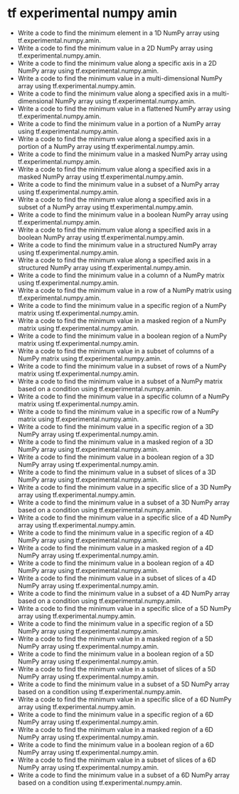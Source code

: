 # tf experimental numpy amin

- Write a code to find the minimum element in a 1D NumPy array using tf.experimental.numpy.amin.
- Write a code to find the minimum value in a 2D NumPy array using tf.experimental.numpy.amin.
- Write a code to find the minimum value along a specific axis in a 2D NumPy array using tf.experimental.numpy.amin.
- Write a code to find the minimum value in a multi-dimensional NumPy array using tf.experimental.numpy.amin.
- Write a code to find the minimum value along a specified axis in a multi-dimensional NumPy array using tf.experimental.numpy.amin.
- Write a code to find the minimum value in a flattened NumPy array using tf.experimental.numpy.amin.
- Write a code to find the minimum value in a portion of a NumPy array using tf.experimental.numpy.amin.
- Write a code to find the minimum value along a specified axis in a portion of a NumPy array using tf.experimental.numpy.amin.
- Write a code to find the minimum value in a masked NumPy array using tf.experimental.numpy.amin.
- Write a code to find the minimum value along a specified axis in a masked NumPy array using tf.experimental.numpy.amin.
- Write a code to find the minimum value in a subset of a NumPy array using tf.experimental.numpy.amin.
- Write a code to find the minimum value along a specified axis in a subset of a NumPy array using tf.experimental.numpy.amin.
- Write a code to find the minimum value in a boolean NumPy array using tf.experimental.numpy.amin.
- Write a code to find the minimum value along a specified axis in a boolean NumPy array using tf.experimental.numpy.amin.
- Write a code to find the minimum value in a structured NumPy array using tf.experimental.numpy.amin.
- Write a code to find the minimum value along a specified axis in a structured NumPy array using tf.experimental.numpy.amin.
- Write a code to find the minimum value in a column of a NumPy matrix using tf.experimental.numpy.amin.
- Write a code to find the minimum value in a row of a NumPy matrix using tf.experimental.numpy.amin.
- Write a code to find the minimum value in a specific region of a NumPy matrix using tf.experimental.numpy.amin.
- Write a code to find the minimum value in a masked region of a NumPy matrix using tf.experimental.numpy.amin.
- Write a code to find the minimum value in a boolean region of a NumPy matrix using tf.experimental.numpy.amin.
- Write a code to find the minimum value in a subset of columns of a NumPy matrix using tf.experimental.numpy.amin.
- Write a code to find the minimum value in a subset of rows of a NumPy matrix using tf.experimental.numpy.amin.
- Write a code to find the minimum value in a subset of a NumPy matrix based on a condition using tf.experimental.numpy.amin.
- Write a code to find the minimum value in a specific column of a NumPy matrix using tf.experimental.numpy.amin.
- Write a code to find the minimum value in a specific row of a NumPy matrix using tf.experimental.numpy.amin.
- Write a code to find the minimum value in a specific region of a 3D NumPy array using tf.experimental.numpy.amin.
- Write a code to find the minimum value in a masked region of a 3D NumPy array using tf.experimental.numpy.amin.
- Write a code to find the minimum value in a boolean region of a 3D NumPy array using tf.experimental.numpy.amin.
- Write a code to find the minimum value in a subset of slices of a 3D NumPy array using tf.experimental.numpy.amin.
- Write a code to find the minimum value in a specific slice of a 3D NumPy array using tf.experimental.numpy.amin.
- Write a code to find the minimum value in a subset of a 3D NumPy array based on a condition using tf.experimental.numpy.amin.
- Write a code to find the minimum value in a specific slice of a 4D NumPy array using tf.experimental.numpy.amin.
- Write a code to find the minimum value in a specific region of a 4D NumPy array using tf.experimental.numpy.amin.
- Write a code to find the minimum value in a masked region of a 4D NumPy array using tf.experimental.numpy.amin.
- Write a code to find the minimum value in a boolean region of a 4D NumPy array using tf.experimental.numpy.amin.
- Write a code to find the minimum value in a subset of slices of a 4D NumPy array using tf.experimental.numpy.amin.
- Write a code to find the minimum value in a subset of a 4D NumPy array based on a condition using tf.experimental.numpy.amin.
- Write a code to find the minimum value in a specific slice of a 5D NumPy array using tf.experimental.numpy.amin.
- Write a code to find the minimum value in a specific region of a 5D NumPy array using tf.experimental.numpy.amin.
- Write a code to find the minimum value in a masked region of a 5D NumPy array using tf.experimental.numpy.amin.
- Write a code to find the minimum value in a boolean region of a 5D NumPy array using tf.experimental.numpy.amin.
- Write a code to find the minimum value in a subset of slices of a 5D NumPy array using tf.experimental.numpy.amin.
- Write a code to find the minimum value in a subset of a 5D NumPy array based on a condition using tf.experimental.numpy.amin.
- Write a code to find the minimum value in a specific slice of a 6D NumPy array using tf.experimental.numpy.amin.
- Write a code to find the minimum value in a specific region of a 6D NumPy array using tf.experimental.numpy.amin.
- Write a code to find the minimum value in a masked region of a 6D NumPy array using tf.experimental.numpy.amin.
- Write a code to find the minimum value in a boolean region of a 6D NumPy array using tf.experimental.numpy.amin.
- Write a code to find the minimum value in a subset of slices of a 6D NumPy array using tf.experimental.numpy.amin.
- Write a code to find the minimum value in a subset of a 6D NumPy array based on a condition using tf.experimental.numpy.amin.